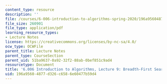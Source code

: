 ```yaml
---
content_type: resource
description: ''
file: /courses/6-006-introduction-to-algorithms-spring-2020/196a95604877d326c6586e60477b59d4_MIT6_006S20_lec9.pdf
file_size: 260901
file_type: application/pdf
learning_resource_types:
- Lecture Notes
license: https://creativecommons.org/licenses/by-nc-sa/4.0/
ocw_type: OCWFile
parent_title: Lecture Notes
parent_type: CourseSection
parent_uid: 51ba9637-0a92-32f2-88ab-0bef851c9ad4
resourcetype: Document
title: '6.006 Introduction to Algorithms, Lecture 9: Breadth-First Search'
uid: 196a9560-4877-d326-c658-6e60477b59d4
---
```

